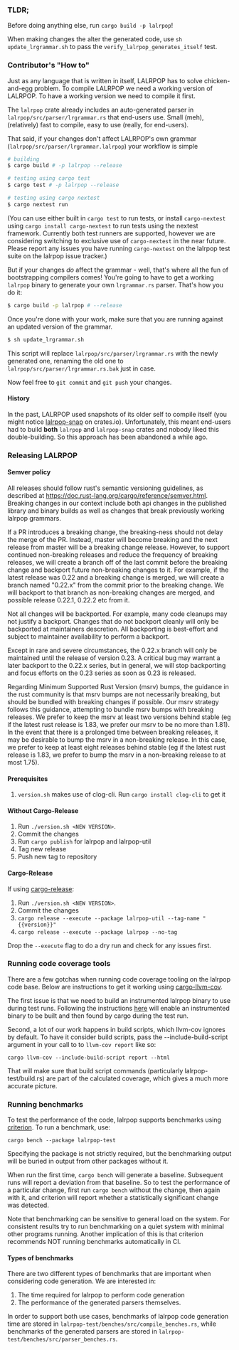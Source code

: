 ### TLDR;

Before doing anything else, run `cargo build -p lalrpop`!

When making changes the alter the generated code, use `sh update_lrgrammar.sh`
to pass the `verify_lalrpop_generates_itself` test.


### Contributor's "How to"

Just as any language that is written in itself, LALRPOP has to solve chicken-and-egg problem.
To compile LALRPOP we need a working version of LALRPOP. To have a working version we need
to compile it first.

The `lalrpop` crate already includes an auto-generated parser
in `lalrpop/src/parser/lrgrammar.rs` that end-users use.
Small (meh), (relatively) fast to compile, easy to use (really, for end-users).

That said, if your changes don't affect LALRPOP's own grammar
(`lalrpop/src/parser/lrgrammar.lalrpop`) your workflow is simple

```sh
# building
$ cargo build # -p lalrpop --release

# testing using cargo test
$ cargo test # -p lalrpop --release

# testing using cargo nextest
$ cargo nextest run
```

(You can use either built in `cargo test` to run tests, or install `cargo-nextest`
using `cargo install cargo-nextest` to run tests using the nextest framework.
Currently both test runners are supported, however we are considering switching
to exclusive use of `cargo-nextest` in the near future.  Please report any issues
you have running `cargo-nextest` on the lalrpop test suite on the lalrpop issue
tracker.)

But if your changes *do* affect the grammar - well, that's where all the fun of
bootstrapping compilers comes! You're going to have to get a working `lalrpop` binary to
generate your own `lrgrammar.rs` parser. That's how you do it:

```sh
$ cargo build -p lalrpop # --release
```

Once you're done with your work, make sure that you are running against an
updated version of the grammar.

```sh
$ sh update_lrgrammar.sh
```

This script will replace `lalrpop/src/parser/lrgrammar.rs` with the newly generated one, renaming
the old one to `lalrpop/src/parser/lrgrammar.rs.bak` just in case.

Now feel free to `git commit` and `git push` your changes.

#### History

In the past, LALRPOP used snapshots of its older self to compile itself (you might notice
[lalrpop-snap](https://crates.io/crates/lalrpop-snap) on crates.io). Unfortunately, this meant end-users
had to build **both** `lalrpop` and `lalrpop-snap` crates and nobody liked this double-building.
So this approach has been abandoned a while ago.

### Releasing LALRPOP

#### Semver policy

All releases should follow rust's semantic versioning guidelines, as described
at https://doc.rust-lang.org/cargo/reference/semver.html. Breaking changes in
our context include both api changes in the published library and binary builds
as well as changes that break previously working lalrpop grammars.

If a PR introduces a breaking change, the breaking-ness should not delay the
merge of the PR.  Instead, master will become breaking and the next release
from master will be a breaking change release.  However, to support continued
non-breaking releases and reduce the frequency of breaking releases, we will
create a branch off of the last commit before the breaking change and backport
future non-breaking changes to it.  For example, if the latest release was 0.22
and a breaking change is merged, we will create a branch named "0.22.x" from
the commit prior to the breaking change.  We will backport to that branch as
non-breaking changes are merged, and possible release 0.22.1, 0.22.2 etc from
it.

Not all changes will be backported.  For example, many code cleanups may not
justify a backport.  Changes that do not backport cleanly will only be
backported at maintainers descretion.  All backporting is best-effort and
subject to maintainer availability to perform a backport.

Except in rare and severe circumstances, the 0.22.x branch will only be
maintained until the release of version 0.23.  A critical bug may warrant a
later backport to the 0.22.x series, but in general, we will stop backporting
and focus efforts on the 0.23 series as soon as 0.23 is released.

Regarding Minimum Supported Rust Version (msrv) bumps, the guidance in the rust
community is that msrv bumps are not necessarily breaking, but should be bundled
with breaking changes if possible. Our msrv strategy follows this guidance,
attempting to bundle msrv bumps with breaking releases.  We prefer to keep the
msrv at least two versions behind stable (eg if the latest rust release is 1.83,
we prefer our msrv to be no more than 1.81).  In the event that there is a
prolonged time between breaking releases, it may be desirable to bump the msrv
in a non-breaking release.  In this case, we prefer to keep at least eight
releases behind stable (eg if the latest rust release is 1.83, we prefer to
bump the msrv in a non-breaking release to at most 1.75).

#### Prerequisites
1. `version.sh` makes use of clog-cli.  Run `cargo install clog-cli` to get it

#### Without Cargo-Release

1. Run `./version.sh <NEW VERSION>`.
2. Commit the changes
3. Run `cargo publish` for lalrpop and lalrpop-util
4. Tag new release
5. Push new tag to repository

#### Cargo-Release

If using [cargo-release](https://github.com/crate-ci/cargo-release):

1. Run `./version.sh <NEW VERSION>`.
2. Commit the changes
3. `cargo release --execute --package lalrpop-util --tag-name "{{version}}"`
4. `cargo release --execute --package lalrpop --no-tag`

Drop the `--execute` flag to do a dry run and check for any issues first.

### Running code coverage tools

There are a few gotchas when running code coverage tooling on the lalrpop code
base.  Below are instructions to get it working using [cargo-llvm-cov](https://github.com/taiki-e/cargo-llvm-cov).

The first issue is that we need to build an instrumented lalrpop binary to use
during test runs. Following the instructions [here](https://github.com/taiki-e/cargo-llvm-cov?tab=readme-ov-file#get-coverage-of-external-tests)
will enable an instrumented binary to be built and then found by cargo during
the test run.

Second, a lot of our work happens in build scripts, which llvm-cov ignores by
default.  To have it consider build scripts, pass the --include-build-script
argument in your call to to `llvm-cov report` like so:

```shell
cargo llvm-cov --include-build-script report --html
```

That will make sure that build script commands (particularly
lalrpop-test/build.rs) are part of the calculated coverage, which gives a
much more accurate picture.

### Running benchmarks
To test the performance of the code, lalrpop supports benchmarks using
[criterion](https://bheisler.github.io/criterion.rs/book/criterion_rs.html).
To run a benchmark, use:

```
cargo bench --package lalrpop-test
```

Specifying the package is not strictly required, but the benchmarking output
will be buried in output from other packages without it.

When run the first time, `cargo bench` will generate a baseline.  Subsequent
runs will report a deviation from that baseline.  So to test the performance of
a particular change, first run `cargo bench` without the change, then again
with it, and criterion will report whether a statistically significant change
was detected.

Note that benchmarking can be sensitive to general load on the system.  For
consistent results try to run benchmarking on a quiet system with minimal other
programs running.  Another implication of this is that criterion recommends NOT
running benchmarks automatically in CI.

#### Types of benchmarks
There are two different types of benchmarks that are important when considering
code generation.  We are interested in:
 1. The time required for lalrpop to perform code generation
2. The performance of the generated parsers themselves.

In order to support both use cases, benchmarks of lalrpop code generation
time are stored in `lalrpop-test/benches/src/compile_benches.rs`, while
benchmarks of the generated parsers are stored in
`lalrpop-test/benches/src/parser_benches.rs`.
